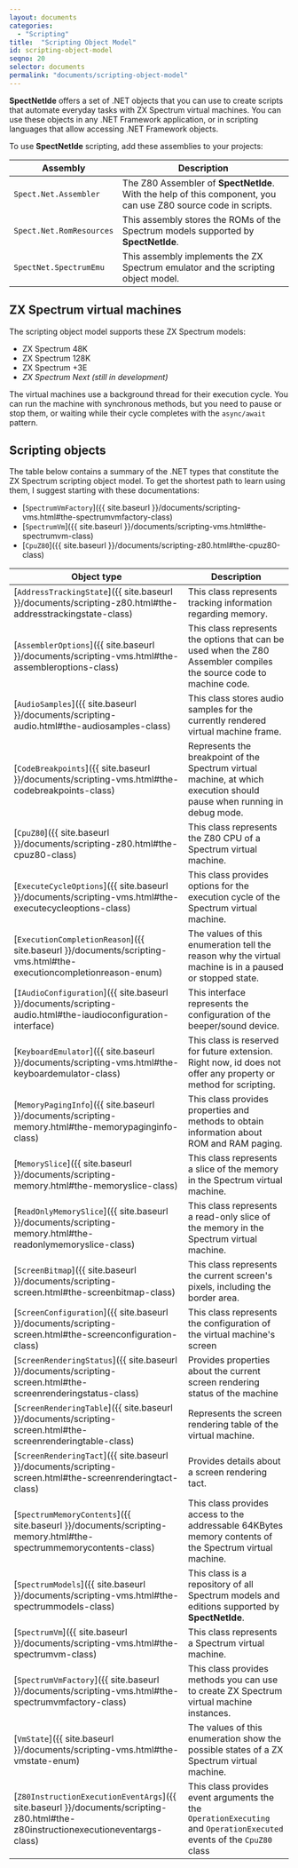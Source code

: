 ```yaml
---
layout: documents
categories: 
  - "Scripting"
title:  "Scripting Object Model"
id: scripting-object-model
seqno: 20
selector: documents
permalink: "documents/scripting-object-model"
---
```


__SpectNetIde__ offers a set of .NET objects that you can use to create scripts that automate
everyday tasks with ZX Spectrum virtual machines. You can use these objects in any .NET Framework
application, or in scripting languages that allow accessing .NET Framework objects.

To use __SpectNetIde__ scripting, add these assemblies to your projects:

Assembly | Description
---------| -----------
`Spect.Net.Assembler` | The Z80 Assembler of __SpectNetIde__. With the help of this component, you can use Z80 source code in scripts.
`Spect.Net.RomResources` | This assembly stores the ROMs of the Spectrum models supported by __SpectNetIde__.
`SpectNet.SpectrumEmu` |  This assembly implements the ZX Spectrum emulator and the scripting object model.

## ZX Spectrum virtual machines

The scripting object model supports these ZX Spectrum models:
* ZX Spectrum 48K
* ZX Spectrum 128K
* ZX Spectrum +3E
* _ZX Spectrum Next (still in development)_

The virtual machines use a background thread for their execution cycle. You can run the machine
with synchronous methods, but you need to pause or stop them, or waiting while their cycle completes
with the `async/await` pattern.

## Scripting objects

The table below contains a summary of the .NET types that constitute the ZX Spectrum scripting
object model. To get the shortest path to learn using them, I suggest starting with these documentations:
* [`SpectrumVmFactory`]({{ site.baseurl }}/documents/scripting-vms.html#the-spectrumvmfactory-class)
* [`SpectrumVm`]({{ site.baseurl }}/documents/scripting-vms.html#the-spectrumvm-class)
* [`CpuZ80`]({{ site.baseurl }}/documents/scripting-z80.html#the-cpuz80-class)

Object type | Description
------------|------------
[`AddressTrackingState`]({{ site.baseurl }}/documents/scripting-z80.html#the-addresstrackingstate-class) | This class represents tracking information regarding memory.
[`AssemblerOptions`]({{ site.baseurl }}/documents/scripting-vms.html#the-assembleroptions-class) | This class represents the options that can be used when the Z80 Assembler compiles the source code to machine code.
[`AudioSamples`]({{ site.baseurl }}/documents/scripting-audio.html#the-audiosamples-class) | This class stores audio samples for the currently rendered virtual machine frame.
[`CodeBreakpoints`]({{ site.baseurl }}/documents/scripting-vms.html#the-codebreakpoints-class) | Represents the breakpoint of the Spectrum virtual machine, at which execution should pause when running in debug mode.
[`CpuZ80`]({{ site.baseurl }}/documents/scripting-z80.html#the-cpuz80-class) | This class represents the Z80 CPU of a Spectrum virtual machine.
[`ExecuteCycleOptions`]({{ site.baseurl }}/documents/scripting-vms.html#the-executecycleoptions-class) | This class provides options for the execution cycle of the Spectrum virtual machine.
[`ExecutionCompletionReason`]({{ site.baseurl }}/documents/scripting-vms.html#the-executioncompletionreason-enum) | The values of this enumeration tell the reason why the virtual machine is in a paused or stopped state.
[`IAudioConfiguration`]({{ site.baseurl }}/documents/scripting-audio.html#the-iaudioconfiguration-interface) | This interface represents the configuration of the beeper/sound device.
[`KeyboardEmulator`]({{ site.baseurl }}/documents/scripting-vms.html#the-keyboardemulator-class) | This class is reserved for future extension. Right now, id does not offer any property or method for scripting.
[`MemoryPagingInfo`]({{ site.baseurl }}/documents/scripting-memory.html#the-memorypaginginfo-class) | This class provides properties and methods to obtain information about ROM and RAM paging.
[`MemorySlice`]({{ site.baseurl }}/documents/scripting-memory.html#the-memoryslice-class) | This class represents a slice of the memory in the Spectrum virtual machine.
[`ReadOnlyMemorySlice`]({{ site.baseurl }}/documents/scripting-memory.html#the-readonlymemoryslice-class) | This class represents a read-only slice of the memory in the Spectrum virtual machine.
[`ScreenBitmap`]({{ site.baseurl }}/documents/scripting-screen.html#the-screenbitmap-class) | This class represents the current screen's pixels, including the border area.
[`ScreenConfiguration`]({{ site.baseurl }}/documents/scripting-screen.html#the-screenconfiguration-class) | This class represents the configuration of the virtual machine's screen
[`ScreenRenderingStatus`]({{ site.baseurl }}/documents/scripting-screen.html#the-screenrenderingstatus-class) | Provides properties about the current screen rendering status of the machine
[`ScreenRenderingTable`]({{ site.baseurl }}/documents/scripting-screen.html#the-screenrenderingtable-class) | Represents the screen rendering table of the virtual machine.
[`ScreenRenderingTact`]({{ site.baseurl }}/documents/scripting-screen.html#the-screenrenderingtact-class) | Provides details about a screen rendering tact.
[`SpectrumMemoryContents`]({{ site.baseurl }}/documents/scripting-memory.html#the-spectrummemorycontents-class) | This class provides access to the addressable 64KBytes memory contents of the Spectrum virtual machine.
[`SpectrumModels`]({{ site.baseurl }}/documents/scripting-vms.html#the-spectrummodels-class) | This class is a repository of all Spectrum models and editions supported by __SpectNetIde__.
[`SpectrumVm`]({{ site.baseurl }}/documents/scripting-vms.html#the-spectrumvm-class) | This class represents a Spectrum virtual machine.
[`SpectrumVmFactory`]({{ site.baseurl }}/documents/scripting-vms.html#the-spectrumvmfactory-class) | This class provides methods you can use to create ZX Spectrum virtual machine instances.
[`VmState`]({{ site.baseurl }}/documents/scripting-vms.html#the-vmstate-enum) | The values of this enumeration show the possible states of a ZX Spectrum virtual machine.
[`Z80InstructionExecutionEventArgs`]({{ site.baseurl }}/documents/scripting-z80.html#the-z80instructionexecutioneventargs-class) | This class provides event arguments the the `OperationExecuting` and `OperationExecuted` events of the `CpuZ80` class

